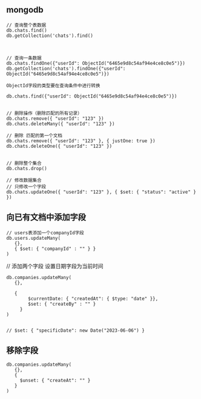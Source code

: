 <!--
 * @Author: 刘启明 455043818@qq.com
 * @Date: 2023-05-26 14:21:28
 * @LastEditors: 刘启明 455043818@qq.com
 * @LastEditTime: 2023-05-26 15:22:03
 * @FilePath: \blog\docs\javascript\2023-05-26-mongodb.md
 * @Description: 
 * 
 * Copyright (c) 2023 by ${git_name_email}, All Rights Reserved. 
-->


## mongodb
```
// 查询整个表数据
db.chats.find()
db.getCollection('chats').find()



// 查询一条数据
db.chats.findOne({"userId": ObjectId("6465e9d8c54af94e4ce8c0e5")})
db.getCollection('chats').findOne({"userId": ObjectId("6465e9d8c54af94e4ce8c0e5")})

ObjectId字段的类型要在查询条件中进行转换

db.chats.find({"userId": ObjectId("6465e9d8c54af94e4ce8c0e5")})


// 删除操作（删除匹配的所有记录）
db.chats.remove({ "userId": "123" })
db.chats.deleteMany({ "userId": "123" })

// 删除 匹配的第一个文档
db.chats.remove({ "userId": "123" }, { justOne: true })
db.chats.deleteOne({ "userId": "123" })


// 删除整个集合
db.chats.drop()

// 修改数据集合
// 只修改一个字段
db.chats.updateOne({ "userId": "123" }, { $set: { "status": "active" } })
```


## 向已有文档中添加字段
```
// users表添加一个companyId字段
db.users.updateMany(
   {},
   { $set: { "companyId" : "" } }
)
```

// 添加两个字段  设置日期字段为当前时间

```
db.companies.updateMany(
   {},
	 
   {
		$currentDate: { "createdAt": { $type: "date" }}, 	
		$set: { "createBy" : "" } 
	 }
)


// $set: { "specificDate": new Date("2023-06-06") }
```


## 移除字段

```
db.companies.updateMany(
   {},
   {
     $unset: { "createAt": "" }
   }
)
```